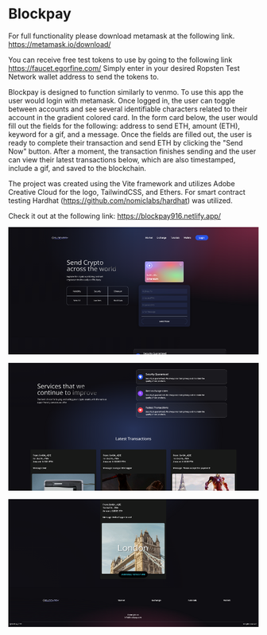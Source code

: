 # Blockpay

For full functionality please download metamask at the following link. https://metamask.io/download/

You can receive free test tokens to use by going to the following link https://faucet.egorfine.com/ Simply enter in your desired Ropsten Test Network wallet address to send the tokens to.

Blockpay is designed to function similarly to venmo. To use this app the user would login with metamask.
Once logged in, the user can toggle between accounts and see several identifiable characters related to their account in the gradient colored card.
In the form card below, the user would fill out the fields for the following: address to send ETH, amount (ETH), keyword for a gif, and a message.
Once the fields are filled out, the user is ready to complete their transaction and send ETH by clicking the "Send Now" button.
After a moment, the transaction finishes sending and the user can view their latest transactions below, which are also timestamped, include a gif, and saved to the blockchain.

The project was created using the Vite framework and utilizes Adobe Creative Cloud for the logo, TailwindCSS, and Ethers.
For smart contract testing Hardhat (https://github.com/nomiclabs/hardhat) was utilized.

Check it out at the following link: https://blockpay916.netlify.app/

![](demo1.png)

![](demo2.png)

![](demo3.png)